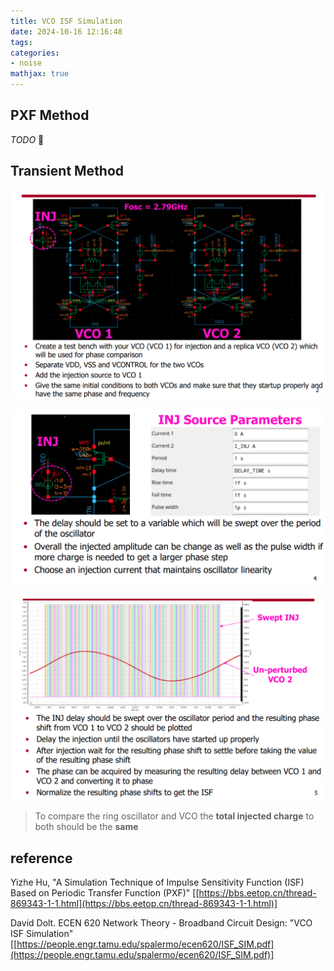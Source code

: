 ```yaml
---
title: VCO ISF Simulation
date: 2024-10-16 12:16:48
tags:
categories:
- noise
mathjax: true
---
```


## PXF Method

*TODO* &#128197;



## Transient Method

![image-20241016211020230](vco-isf/image-20241016211020230.png)

![image-20241016211101204](vco-isf/image-20241016211101204.png)

![image-20241016211115630](vco-isf/image-20241016211115630.png)



> To compare the ring oscillator and VCO the **total injected charge** to both should be the **same**


## reference

Yizhe Hu, "A Simulation Technique of Impulse Sensitivity Function (ISF) Based on Periodic Transfer Function (PXF)" [[https://bbs.eetop.cn/thread-869343-1-1.html](https://bbs.eetop.cn/thread-869343-1-1.html)]

David Dolt. ECEN 620 Network Theory - Broadband Circuit Design: "VCO ISF Simulation" [[https://people.engr.tamu.edu/spalermo/ecen620/ISF_SIM.pdf](https://people.engr.tamu.edu/spalermo/ecen620/ISF_SIM.pdf)]

